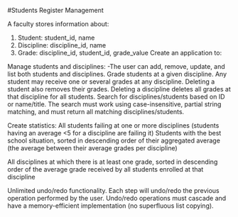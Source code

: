 #Students Register Management

A faculty stores information about:

1. Student: student_id, name
2. Discipline: discipline_id, name
3. Grade: discipline_id, student_id, grade_value
Create an application to:

Manage students and disciplines:
-The user can add, remove, update, and list both students and disciplines.
Grade students at a given discipline. Any student may receive one or several grades at any discipline. 
Deleting a student also removes their grades. Deleting a discipline deletes all grades at that discipline for all students.
Search for disciplines/students based on ID or name/title. The search must work using case-insensitive, partial string matching, and must return all matching disciplines/students.

Create statistics:
All students failing at one or more disciplines (students having an average <5 for a discipline are failing it)
Students with the best school situation, sorted in descending order of their aggregated average (the average between their average grades per discipline)

All disciplines at which there is at least one grade, sorted in descending order of the average grade received by all students enrolled at that discipline

Unlimited undo/redo functionality. Each step will undo/redo the previous operation performed by the user. Undo/redo operations must cascade and have a memory-efficient implementation (no superfluous list copying).
